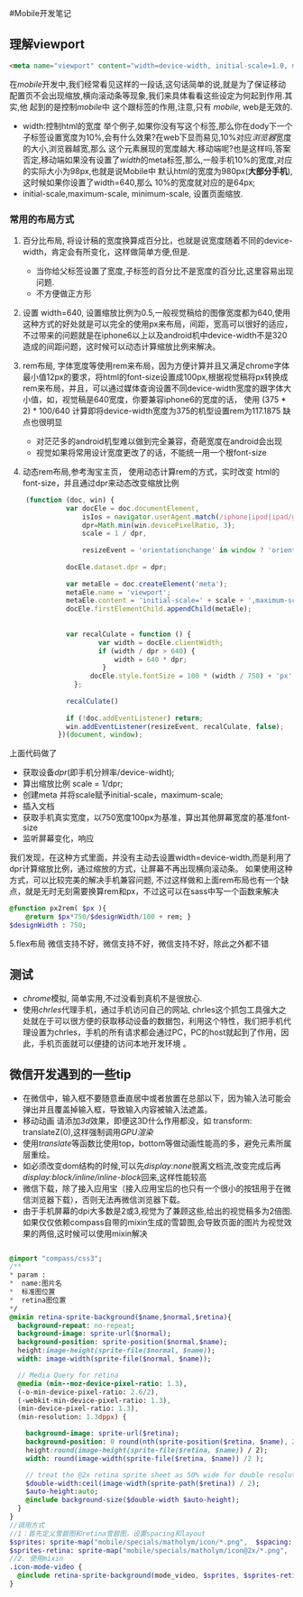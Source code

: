 #Mobile开发笔记
## 理解viewport
```html
<meta name="viewport" content="width=device-width, initial-scale=1.0, maximum-scale=1.0,minimum-scale=1,s user-scalable=0;" />
```
在*mobile*开发中,我们经常看见这样的一段话,这句话简单的说,就是为了保证移动配置页不会出现缩放,横向滚动条等现象,我们来具体看看这些设定为何起到作用.其实,他
起到的是控制*mobile*中 <html>这个跟标签的作用,注意,只有 *mobile*, web是无效的.
- width:控制html的宽度  举个例子,如果你没有写这个<meta>标签,那么你在dody下一个子标签设置宽度为10%,会有什么效果?在web下显而易见,10%对应*浏览器*宽度的大小,浏览器越宽,那么
  这个元素展现的宽度越大.移动端呢?也是这样吗,答案否定,移动端如果没有设置了*width*的meta标签,那么,一般手机10%的宽度,对应的实际大小为98px,也就是说Mobile中
  默认html的宽度为980px(**大部分手机**), 这时候如果你设置了width=640,那么 10%的宽度就对应的是64px;
- initial-scale,maximum-scale, minimum-scale, 设置页面缩放.

### 常用的布局方式

1. 百分比布局, 将设计稿的宽度换算成百分比，也就是说宽度随着不同的device-width，肯定会有所变化，这样做简单方便,但是.
    - 当你给父标签设置了宽度,子标签的百分比不是宽度的百分比,这里容易出现问题.
    - 不方便做正方形
    
2. 设置 width=640, 设置缩放比例为0.5,一般视觉稿给的图像宽度都为640,使用这种方式的好处就是可以完全的使用px来布局，间距，宽高可以很好的适应，不过带来的问题就是在iphone6以上以及android机中device-width不是320造成的间距问题，这时候可以动态计算缩放比例来解决。

3. rem布局, 字体宽度等使用rem来布局，因为方便计算并且又满足chrome字体最小值12px的要求，将html的font-size设置成100px,根据视觉稿将px转换成rem来布局，并且，可以通过媒体查询设置不同device-width宽度的跟字体大小值，如，视觉稿是640宽度，你要兼容iphone6的宽度的话， 使用 (375 * 2) * 100/640 计算即将device-width宽度为375的机型设置rem为117.1875
缺点也很明显
    - 对茫茫多的android机型难以做到完全兼容，奇葩宽度在android会出现
    - 视觉如果将常用设计宽度更改了的话，不能统一用一个根font-size
    
4. 动态rem布局,参考淘宝主页， 使用动态计算rem的方式，实时改变 html的font-size，并且通过dpr来动态改变缩放比例
```javascript
    (function (doc, win) {
              var docEle = doc.documentElement,
                  isIos = navigator.userAgent.match(/iphone|ipod|ipad/gi),
                  dpr=Math.min(win.devicePixelRatio, 3);
                  scale = 1 / dpr,
    
                  resizeEvent = 'orientationchange' in window ? 'orientationchange' : 'resize';
    
              docEle.dataset.dpr = dpr;
    
              var metaEle = doc.createElement('meta');
              metaEle.name = 'viewport';
              metaEle.content = 'initial-scale=' + scale + ',maximum-scale=' + scale;
              docEle.firstElementChild.appendChild(metaEle);
              
    
              var recalCulate = function () {
                      var width = docEle.clientWidth;
                      if (width / dpr > 640) {
                          width = 640 * dpr;
                       }
                    docEle.style.fontSize = 100 * (width / 750) + 'px';
                };
    
              recalCulate()
    
              if (!doc.addEventListener) return;
              win.addEventListener(resizeEvent, recalCulate, false);
            })(document, window);
```
上面代码做了
+ 获取设备*dpr*(即手机分辨率/device-widht);
+ 算出缩放比例 scale = 1/dpr;
+ 创建meta 并将scale赋予initial-scale，maximum-scale;
+ 插入文档
+ 获取手机真实宽度，以750宽度100px为基准，算出其他屏幕宽度的基准font-size
+ 监听屏幕变化，响应

我们发现，在这种方式里面，并没有主动去设置width=device-width,而是利用了dpr计算缩放比例，通过缩放的方式，让屏幕不再出现横向滚动条。
如果使用这种方式，可以比较完美的解决手机兼容问题, 不过这样做和上面rem布局也有一个缺点，就是无时无刻需要换算rem和px，不过这可以在sass中写一个函数来解决

```sass
@function px2rem( $px ){
    @return $px*750/$designWidth/100 + rem; }
$designWidth : 750; 
```

5.flex布局
微信支持不好，微信支持不好，微信支持不好，除此之外都不错

## 测试
- *chrome*模拟, 简单实用,不过没看到真机不是很放心.
- 使用*chrles*代理手机，通过手机访问自己的网站, chrles这个抓包工具强大之处就在于可以很方便的获取移动设备的数据包，利用这个特性，我们把手机代理设置为chrles，手机的所有请求都会通过PC，PC的host就起到了作用，因此，手机页面就可以便捷的访问本地开发环境 。

## 微信开发遇到的一些tip
- 在微信中，输入框不要随意垂直居中或者放置在总部以下，因为输入法可能会弹出并且覆盖掉输入框，导致输入内容被输入法遮盖。
- 移动动画 请添加*3d*效果，即便这3D什么作用都没，如 transform: translateZ(0),这样强制调用*GPU渲染*
- 使用*translate*等函数比使用top，bottom等做动画性能高的多，避免元素所属层重绘。
- 如必须改变dom结构的时候,可以先*display:none*脱离文档流,改变完成后再*display:block/inline/inline-block*回来,这样性能较高
- 微信下载，除了接入应用宝（接入应用宝后的也只有一个很小的按钮用于在微信浏览器下载），否则无法再微信浏览器下载。
- 由于手机屏幕的dpi大多数是2或3,视觉为了兼顾这些,给出的视觉稿多为2倍图.如果仅仅依赖compass自带的mixin生成的雪碧图,会导致页面的图片为视觉效果的两倍,这时候可以使用mixin解决
```sass

@import "compass/css3";
/**
* param :
*  name:图片名
*  标准图位置
*  retina图位置
*/
@mixin retina-sprite-background($name,$normal,$retina){
  background-repeat: no-repeat;
  background-image: sprite-url($normal);
  background-position: sprite-position($normal,$name);
  height:image-height(sprite-file($normal, $name));
  width: image-width(sprite-file($normal, $name));

  // Media Query for retina
  @media (min--moz-device-pixel-ratio: 1.3),
  (-o-min-device-pixel-ratio: 2.6/2),
  (-webkit-min-device-pixel-ratio: 1.3),
  (min-device-pixel-ratio: 1.3),
  (min-resolution: 1.3dppx) {

    background-image: sprite-url($retina);
    background-position: 0 round(nth(sprite-position($retina, $name), 2) / 2);
    height:round(image-height(sprite-file($retina, $name)) / 2);
    width: round(image-width(sprite-file($retina, $name)) /2 );

    // treat the @2x retina sprite sheet as 50% wide for double resolution upon display
    $double-width:ceil(image-width(sprite-path($retina)) / 2);
    $auto-height:auto;
    @include background-size($double-width $auto-height);
  }
}
//调用方式
//1：首先定义雪碧图和retina雪碧图，设置spacing和layout
$sprites: sprite-map("mobile/specials/matholym/icon/*.png",  $spacing: 10px, $layout: vertical);
$sprites-retina: sprite-map("mobile/specials/matholym/icon@2x/*.png",  $spacing: 10px, $layout: vertical);
//2. 使用mixin
.icon-mode-video {
  @include retina-sprite-background(mode_video, $sprites, $sprites-retina);
}


```